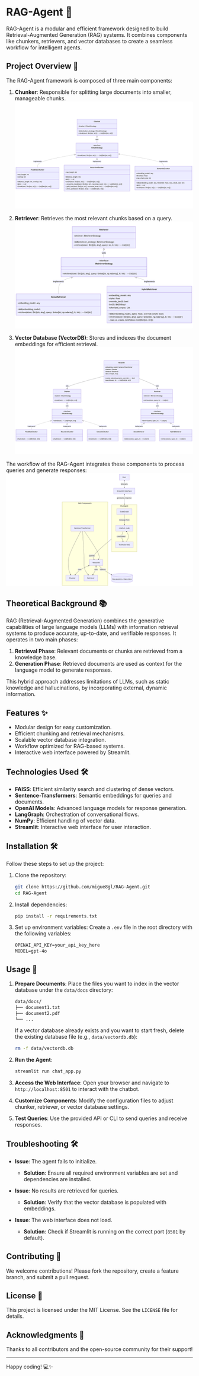 # RAG-Agent 🚀

RAG-Agent is a modular and efficient framework designed to build Retrieval-Augmented Generation (RAG) systems. It combines components like chunkers, retrievers, and vector databases to create a seamless workflow for intelligent agents.

## Project Overview 📖

The RAG-Agent framework is composed of three main components:

1. **Chunker**: Responsible for splitting large documents into smaller, manageable chunks.
   ![Chunker Class Diagram](doc/img/chunker.png)

2. **Retriever**: Retrieves the most relevant chunks based on a query.
   ![Retriever Class Diagram](doc/img/retriever.png)

3. **Vector Database (VectorDB)**: Stores and indexes the document embeddings for efficient retrieval.
   ![VectorDB Class Diagram](doc/img/vectordb.png)

The workflow of the RAG-Agent integrates these components to process queries and generate responses:
![Workflow](doc/img/flow.png)

## Theoretical Background 📚

RAG (Retrieval-Augmented Generation) combines the generative capabilities of large language models (LLMs) with information retrieval systems to produce accurate, up-to-date, and verifiable responses. It operates in two main phases:

1. **Retrieval Phase**: Relevant documents or chunks are retrieved from a knowledge base.
2. **Generation Phase**: Retrieved documents are used as context for the language model to generate responses.

This hybrid approach addresses limitations of LLMs, such as static knowledge and hallucinations, by incorporating external, dynamic information.

## Features ✨

- Modular design for easy customization.
- Efficient chunking and retrieval mechanisms.
- Scalable vector database integration.
- Workflow optimized for RAG-based systems.
- Interactive web interface powered by Streamlit.

## Technologies Used 🛠️

- **FAISS**: Efficient similarity search and clustering of dense vectors.
- **Sentence-Transformers**: Semantic embeddings for queries and documents.
- **OpenAI Models**: Advanced language models for response generation.
- **LangGraph**: Orchestration of conversational flows.
- **NumPy**: Efficient handling of vector data.
- **Streamlit**: Interactive web interface for user interaction.

## Installation 🛠️

Follow these steps to set up the project:

1. Clone the repository:
   ```bash
   git clone https://github.com/migue8gl/RAG-Agent.git
   cd RAG-Agent
   ```

2. Install dependencies:
   ```bash
   pip install -r requirements.txt
   ```

3. Set up environment variables:
   Create a `.env` file in the root directory with the following variables:
   ```
   OPENAI_API_KEY=your_api_key_here
   MODEL=gpt-4o
   ```

## Usage 🚀

1. **Prepare Documents**:
   Place the files you want to index in the vector database under the `data/docs` directory:
   ```
   data/docs/
   ├── document1.txt
   ├── document2.pdf
   └── ...
   ```

   If a vector database already exists and you want to start fresh, delete the existing database file (e.g., `data/vectordb.db`):
   ```bash
   rm -f data/vectordb.db
   ```

2. **Run the Agent**:
   ```bash
   streamlit run chat_app.py
   ```

3. **Access the Web Interface**:
   Open your browser and navigate to `http://localhost:8501` to interact with the chatbot.

4. **Customize Components**:
   Modify the configuration files to adjust chunker, retriever, or vector database settings.

5. **Test Queries**:
   Use the provided API or CLI to send queries and receive responses.

## Troubleshooting 🛠️

- **Issue**: The agent fails to initialize.
  - **Solution**: Ensure all required environment variables are set and dependencies are installed.

- **Issue**: No results are retrieved for queries.
  - **Solution**: Verify that the vector database is populated with embeddings.

- **Issue**: The web interface does not load.
  - **Solution**: Check if Streamlit is running on the correct port (`8501` by default).

## Contributing 🤝

We welcome contributions! Please fork the repository, create a feature branch, and submit a pull request.

## License 📜

This project is licensed under the MIT License. See the `LICENSE` file for details.

## Acknowledgments 🙌

Thanks to all contributors and the open-source community for their support!

---
Happy coding! 💻✨
